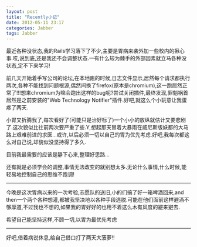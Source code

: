 ```yaml
---
layout: post
title: "Recently小记"
date: 2012-05-11 23:17
categories: Jabber
tags: Jabber
---
```


<!--more-->

最近各种没状态,我的Rails学习落下了不少,主要是胃病来袭外加一些校内的揪心事.哎,说到底,还是我还不会调整状态.一有什么较为棘手的外部因素就立马各种没状态,定不下来学习!

前几天开始着手写公司的论坛,在本地跑的时候,日志文件显示,居然每个请求都执行两次,各种不能找到问题根源,偶然间换了firefox(原本是chromium),这一跑居然正常了!!!想来chromium为嘛会跑出这样的bug呢?尝试关闭插件,最终发现,罪魁祸首居然是之前安装的"Web Technology Notifier"插件.好吧,就这么个小玩意让我蛋疼了两天.

小胃又折腾我了,每次看好了(可能只是治好标了)一个小小的放纵就估计又要悲剧了.这次貌似比往前两次要严重了些.Y,想起那天冒着大暴雨在威尼斯版妖都的大马路上艰难前进的求医...或许,以后必须一切以自己的胃为优先考虑.好吧,我每次都这么对自己说,却貌似没坚持得了多久.

目前我最需要的应该是静下心来,整理好思路...

还有就是必须学会的调整,事情无法改变的就别想太多.无论什么事情,什么时候,能轻易地控制自己的思维不跑调!


-----------------------

今晚是这次胃病以来的一次考验,志愿队的送旧,小的们搞了好一箱啤酒回来,and then一个两个各种想灌,都被我坚决地以各种手段逃脱.可能在他们面前这样避酒不够厚道,不过我也不想的,如果我的胃好好的也用不着这么木有风度的避来避去.

希望自己能坚持这样,不顾一切,以胃为最优先考虑

----------------------

好吧,借着病说休息,给自己借口打了两天大菠萝!!